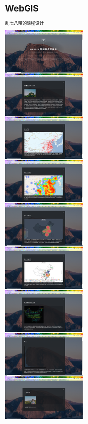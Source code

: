 # WebGIS
乱七八糟的课程设计

<img src="/demo/1.png" width=50%>

<img src="/demo/2.png" width=50%>

<img src="/demo/3.png" width=50%>

<img src="/demo/4.png" width=50%>

<img src="/demo/5.png" width=50%>

<img src="/demo/6.png" width=50%>

<img src="/demo/7.png" width=50%>

<img src="/demo/8.png" width=50%>

<img src="/demo/9.png" width=50%>
